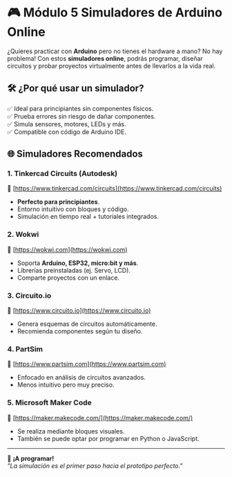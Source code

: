 # 🎮 **Módulo 5 Simuladores de Arduino Online**  

¿Quieres practicar con **Arduino** pero no tienes el hardware a mano? No hay problema! Con estos **simuladores online**, podrás programar, diseñar circuitos y probar proyectos virtualmente antes de llevarlos a la vida real.  

## 🛠️ **¿Por qué usar un simulador?**  
✅ Ideal para principiantes sin componentes físicos.  
✅ Prueba errores sin riesgo de dañar componentes.  
✅ Simula sensores, motores, LEDs y más.  
✅ Compatible con código de Arduino IDE.  

## 🌐 **Simuladores Recomendados**  

### 1. **Tinkercad Circuits** (Autodesk)  
🔗 [https://www.tinkercad.com/circuits](https://www.tinkercad.com/circuits)  
- **Perfecto para principiantes**.  
- Entorno intuitivo con bloques y código.  
- Simulación en tiempo real + tutoriales integrados.  

### 2. **Wokwi**  
🔗 [https://wokwi.com](https://wokwi.com)  
- Soporta **Arduino, ESP32, micro:bit y más**.  
- Librerías preinstaladas (ej. Servo, LCD).  
- Comparte proyectos con un enlace.  

### 3. **Circuito.io**  
🔗 [https://www.circuito.io](https://www.circuito.io)  
- Genera esquemas de circuitos automáticamente.  
- Recomienda componentes según tu diseño.  

### 4. **PartSim**  
🔗 [https://www.partsim.com](https://www.partsim.com)  
- Enfocado en análisis de circuitos avanzados.  
- Menos intuitivo pero muy preciso.

### 5. **Microsoft Maker Code**  
🔗 [https://maker.makecode.com/](https://maker.makecode.com/)
- Se realiza mediante bloques visuales.  
- También se puede optar por programar en Python o JavaScript. 

---

🚀 **¡A programar!**  
*"La simulación es el primer paso hacia el prototipo perfecto."*  

